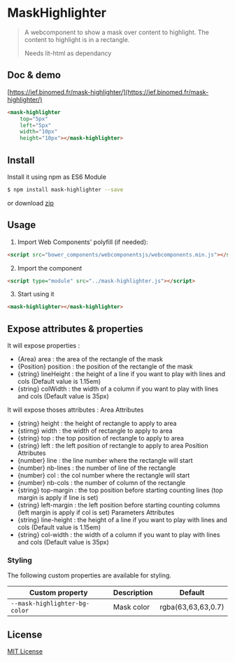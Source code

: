 # MaskHighlighter

> A webcomponent to show a mask over content to highlight. The content to highlight is in a rectangle.
>
> Needs lit-html as dependancy

## Doc & demo

[https://jef.binomed.fr/mask-highlighter/](https://jef.binomed.fr/mask-highlighter/)



```html
<mask-highlighter
	top="5px"
	left="5px"
	width="10px"
	height="10px"></mask-highlighter>
```


## Install

Install it using npm as ES6 Module

```sh
$ npm install mask-highlighter --save
```

or download [zip](https://github.com/binomed/mask-highlighter/archive/1.0.1.zip)

## Usage

1. Import Web Components' polyfill (if needed):

```html
<script src="bower_components/webcomponentsjs/webcomponents.min.js"></script>
```

2. Import the component

```html
<script type="module" src="../mask-highlighter.js"></script>
```

3. Start using it
```html
<mask-highlighter></mask-highlighter>
```

## Expose attributes & properties

It will expose properties :
 * {Area} area : the area of the rectangle of the mask
 * {Position} position : the position of the rectangle of the mask
 * {string} lineHeight : the height of a line if you want to play with lines and cols (Default value is 1.15em)
 * {string} colWidth : the width of a column if you want to play with lines and cols (Default value is 35px)

It will expose thoses attributes :
Area Attributes
* {string} height : the height of rectangle to apply to area
* {stirng} width : the width of rectangle to apply to area
* {string} top : the top position of rectangle to apply to area
* {string} left : the left position of rectangle to apply to area
Position Attributes
* {number} line : the line number where the rectangle will start
* {number} nb-lines : the number of line of the rectangle
* {number} col : the col number where the rectangle will start
* {number} nb-cols : the number of column of the rectangle
* {string} top-margin : the top position before starting counting lines (top margin is apply if line is set)
* {string} left-margin : the left position before starting counting columns (left margin is apply if col is set)
Parameters Attributes
* {string} line-height : the height of a line if you want to play with lines and cols (Default value is 1.15em)
* {string} col-width : the width of a column if you want to play with lines and cols (Default value is 35px)


### Styling

The following custom properties are available for styling.

| Custom property | Description | Default |
| --- | --- | --- |
| `--mask-highlighter-bg-color` | Mask color | rgba(63,63,63,0.7) |



## License

[MIT License](http://opensource.org/licenses/MIT)